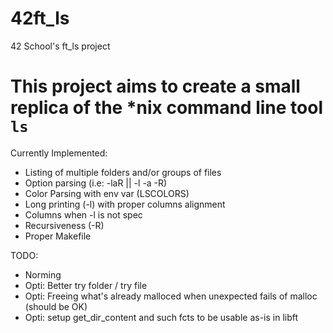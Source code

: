 # 42ft_ls
42 School's ft_ls project

# This project aims to create a small replica of the \*nix command line tool `ls`

Currently Implemented:

- Listing of multiple folders and/or groups of files
- Option parsing (i.e: -laR || -l -a -R)
- Color Parsing with env var (LSCOLORS)
- Long printing (-l) with proper columns alignment
- Columns when -l is not spec
- Recursiveness (-R)
- Proper Makefile

TODO:

- Norming
- Opti: Better try folder / try file
- Opti: Freeing what's already malloced when unexpected fails of malloc (should be OK)
- Opti: setup get_dir_content and such fcts to be usable as-is in libft
